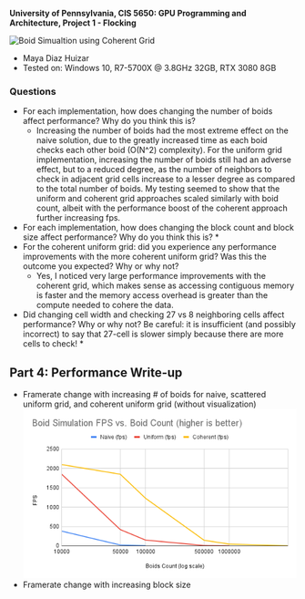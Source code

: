 **University of Pennsylvania, CIS 5650: GPU Programming and Architecture,
Project 1 - Flocking**

![Boid Simualtion using Coherent Grid](images/ffff.gif)

* Maya Diaz Huizar
* Tested on: Windows 10, R7-5700X @ 3.8GHz 32GB, RTX 3080 8GB


### Questions
* For each implementation, how does changing the number of boids affect
performance? Why do you think this is?
    * Increasing the number of boids had the most extreme effect on the naive solution, due to the greatly increased time as each boid checks each other boid (O(N^2) complexity). For the uniform grid implementation, increasing the number of boids still had an adverse effect, but to a reduced degree, as the number of neighbors to check in adjacent grid cells increase to a lesser degree as compared to the total number of boids. My testing seemed to show that the uniform and coherent grid approaches scaled similarly with boid count, albeit with the performance boost of the coherent approach further increasing fps.
* For each implementation, how does changing the block count and block size
affect performance? Why do you think this is?
    * 
* For the coherent uniform grid: did you experience any performance improvements
with the more coherent uniform grid? Was this the outcome you expected?
Why or why not?
    * Yes, I noticed very large performance improvements with the coherent grid, which makes sense as accessing contiguous memory is faster and the memory access overhead is greater than the compute needed to cohere the data. 
* Did changing cell width and checking 27 vs 8 neighboring cells affect performance?
Why or why not? Be careful: it is insufficient (and possibly incorrect) to say
that 27-cell is slower simply because there are more cells to check!
    * 

## Part 4: Performance Write-up
- Framerate change with increasing # of boids for naive, scattered uniform grid, and coherent uniform grid (without visualization)
     ![Perforamnce](images/boid.png)
- Framerate change with increasing block size
